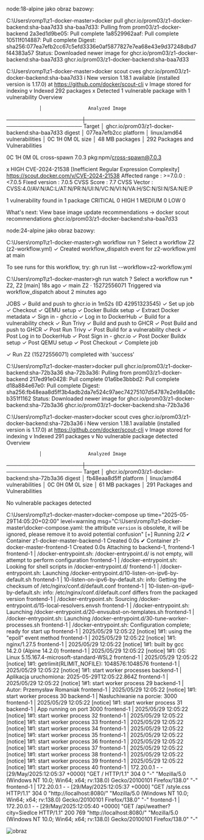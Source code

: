node:18-alpine jako obraz bazowy:

C:\Users\romp1\z1-docker-master>docker pull ghcr.io/prom03/z1-docker-backend:sha-baa7d33 sha-baa7d33: Pulling from prom03/z1-docker-backend 2a3ed1d9be05: Pull complete 1a8529962aaf: Pull complete 10511f014887: Pull complete Digest: sha256:077ea7efb2cc67c5efd3336e0af5877827e7ea68e43e9d37248dbd7f44383a57 Status: Downloaded newer image for ghcr.io/prom03/z1-docker-backend:sha-baa7d33 ghcr.io/prom03/z1-docker-backend:sha-baa7d33

C:\Users\romp1\z1-docker-master>docker scout cves ghcr.io/prom03/z1-docker-backend:sha-baa7d33 i New version 1.18.1 available (installed version is 1.17.0) at https://github.com/docker/scout-cli v Image stored for indexing v Indexed 292 packages x Detected 1 vulnerable package with 1 vulnerability
Overview

                │                 Analyzed Image

────────────────────┼───────────────────────────────────────────────── Target │ ghcr.io/prom03/z1-docker-backend:sha-baa7d33 digest │ 077ea7efb2cc platform │ linux/amd64 vulnerabilities │ 0C 1H 0M 0L size │ 48 MB packages │ 292
Packages and Vulnerabilities

0C 1H 0M 0L cross-spawn 7.0.3 pkg:npm/cross-spawn@7.0.3

x HIGH CVE-2024-21538 [Inefficient Regular Expression Complexity]
  https://scout.docker.com/v/CVE-2024-21538
  Affected range : >=7.0.0
                 : <7.0.5
  Fixed version  : 7.0.5
  CVSS Score     : 7.7
  CVSS Vector    : CVSS:4.0/AV:N/AC:L/AT:N/PR:N/UI:N/VC:N/VI:N/VA:H/SC:N/SI:N/SA:N/E:P

1 vulnerability found in 1 package CRITICAL 0 HIGH 1 MEDIUM 0 LOW 0

What's next: View base image update recommendations → docker scout recommendations ghcr.io/prom03/z1-docker-backend:sha-baa7d33

node:24-alpine jako obraz bazowy:

C:\Users\romp1\z1-docker-master>gh workflow run ? Select a workflow Z2 (z2-workflow.yml) ✓ Created workflow_dispatch event for z2-workflow.yml at main

To see runs for this workflow, try: gh run list --workflow=z2-workflow.yml

C:\Users\romp1\z1-docker-master>gh run watch ? Select a workflow run * Z2, Z2 [main] 18s ago ✓ main Z2 · 15272556071 Triggered via workflow_dispatch about 2 minutes ago

JOBS ✓ Build and push to ghcr.io in 1m52s (ID 42951323545) ✓ Set up job ✓ Checkout ✓ QEMU setup ✓ Docker Buildx setup ✓ Extract Docker metadata ✓ Sign in - ghcr.io ✓ Log in to DockerHub ✓ Build for a vulnerability check ✓ Run Trivy ✓ Build and push to GHCR ✓ Post Build and push to GHCR ✓ Post Run Trivy ✓ Post Build for a vulnerability check ✓ Post Log in to DockerHub ✓ Post Sign in - ghcr.io ✓ Post Docker Buildx setup ✓ Post QEMU setup ✓ Post Checkout ✓ Complete job

✓ Run Z2 (15272556071) completed with 'success'

C:\Users\romp1\z1-docker-master>docker pull ghcr.io/prom03/z1-docker-backend:sha-72b3a36 sha-72b3a36: Pulling from prom03/z1-docker-backend 217ed91e0428: Pull complete 01a6be3bbbd2: Pull complete d18a884e67e0: Pull complete Digest: sha256:fb48eaa8d5ff3b4adb2da7e524c97aec74275107d54787e2e98a08cb351f1162 Status: Downloaded newer image for ghcr.io/prom03/z1-docker-backend:sha-72b3a36 ghcr.io/prom03/z1-docker-backend:sha-72b3a36

C:\Users\romp1\z1-docker-master>docker scout cves ghcr.io/prom03/z1-docker-backend:sha-72b3a36 i New version 1.18.1 available (installed version is 1.17.0) at https://github.com/docker/scout-cli v Image stored for indexing v Indexed 291 packages v No vulnerable package detected
Overview

                │                 Analyzed Image

────────────────────┼───────────────────────────────────────────────── Target │ ghcr.io/prom03/z1-docker-backend:sha-72b3a36 digest │ fb48eaa8d5ff platform │ linux/amd64 vulnerabilities │ 0C 0H 0M 0L size │ 61 MB packages │ 291
Packages and Vulnerabilities

No vulnerable packages detected

C:\Users\romp1\z1-docker-master>docker-compose up
time="2025-05-29T14:05:20+02:00" level=warning msg="C:\\Users\\romp1\\z1-docker-master\\docker-compose.yaml: the attribute `version` is obsolete, it will be ignored, please remove it to avoid potential confusion"
[+] Running 2/2
 ✔ Container z1-docker-master-backend-1   Created                                                                  0.0s
 ✔ Container z1-docker-master-frontend-1  Created                                                                  0.0s
Attaching to backend-1, frontend-1
frontend-1  | /docker-entrypoint.sh: /docker-entrypoint.d/ is not empty, will attempt to perform configuration
frontend-1  | /docker-entrypoint.sh: Looking for shell scripts in /docker-entrypoint.d/
frontend-1  | /docker-entrypoint.sh: Launching /docker-entrypoint.d/10-listen-on-ipv6-by-default.sh
frontend-1  | 10-listen-on-ipv6-by-default.sh: info: Getting the checksum of /etc/nginx/conf.d/default.conf
frontend-1  | 10-listen-on-ipv6-by-default.sh: info: /etc/nginx/conf.d/default.conf differs from the packaged version
frontend-1  | /docker-entrypoint.sh: Sourcing /docker-entrypoint.d/15-local-resolvers.envsh
frontend-1  | /docker-entrypoint.sh: Launching /docker-entrypoint.d/20-envsubst-on-templates.sh
frontend-1  | /docker-entrypoint.sh: Launching /docker-entrypoint.d/30-tune-worker-processes.sh
frontend-1  | /docker-entrypoint.sh: Configuration complete; ready for start up
frontend-1  | 2025/05/29 12:05:22 [notice] 1#1: using the "epoll" event method
frontend-1  | 2025/05/29 12:05:22 [notice] 1#1: nginx/1.27.5
frontend-1  | 2025/05/29 12:05:22 [notice] 1#1: built by gcc 14.2.0 (Alpine 14.2.0)
frontend-1  | 2025/05/29 12:05:22 [notice] 1#1: OS: Linux 5.15.167.4-microsoft-standard-WSL2
frontend-1  | 2025/05/29 12:05:22 [notice] 1#1: getrlimit(RLIMIT_NOFILE): 1048576:1048576
frontend-1  | 2025/05/29 12:05:22 [notice] 1#1: start worker processes
backend-1   | Aplikacja uruchomiona: 2025-05-29T12:05:22.864Z
frontend-1  | 2025/05/29 12:05:22 [notice] 1#1: start worker process 29
backend-1   | Autor: Przemysław Romaniak
frontend-1  | 2025/05/29 12:05:22 [notice] 1#1: start worker process 30
backend-1   | Nasłuchiwanie na porcie: 3000
frontend-1  | 2025/05/29 12:05:22 [notice] 1#1: start worker process 31
backend-1   | App running on port 3000
frontend-1  | 2025/05/29 12:05:22 [notice] 1#1: start worker process 32
frontend-1  | 2025/05/29 12:05:22 [notice] 1#1: start worker process 33
frontend-1  | 2025/05/29 12:05:22 [notice] 1#1: start worker process 34
frontend-1  | 2025/05/29 12:05:22 [notice] 1#1: start worker process 35
frontend-1  | 2025/05/29 12:05:22 [notice] 1#1: start worker process 36
frontend-1  | 2025/05/29 12:05:22 [notice] 1#1: start worker process 37
frontend-1  | 2025/05/29 12:05:22 [notice] 1#1: start worker process 38
frontend-1  | 2025/05/29 12:05:22 [notice] 1#1: start worker process 39
frontend-1  | 2025/05/29 12:05:22 [notice] 1#1: start worker process 40
frontend-1  | 172.20.0.1 - - [29/May/2025:12:05:37 +0000] "GET / HTTP/1.1" 304 0 "-" "Mozilla/5.0 (Windows NT 10.0; Win64; x64; rv:138.0) Gecko/20100101 Firefox/138.0" "-"
frontend-1  | 172.20.0.1 - - [29/May/2025:12:05:37 +0000] "GET /style.css HTTP/1.1" 304 0 "http://localhost:8080/" "Mozilla/5.0 (Windows NT 10.0; Win64; x64; rv:138.0) Gecko/20100101 Firefox/138.0" "-"
frontend-1  | 172.20.0.1 - - [29/May/2025:12:05:40 +0000] "GET /api/weather?city=Siedlce HTTP/1.1" 200 769 "http://localhost:8080/" "Mozilla/5.0 (Windows NT 10.0; Win64; x64; rv:138.0) Gecko/20100101 Firefox/138.0" "-"

![obraz](https://github.com/user-attachments/assets/936ef25c-770c-44c4-9f66-67d0d4b3f6b8)

